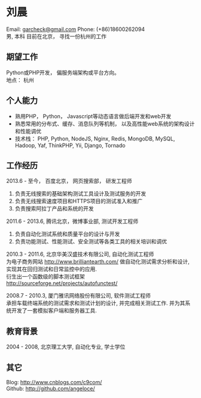 # 刘晨
Email: garcheck@gmail.com   Phone: (+86)18600262094    
男, 本科
目前在北京， 寻找一份杭州的工作

## 期望工作
Python或PHP开发， 偏服务端架构或平台方向。  
地点： 杭州  

## 个人能力
* 熟用PHP， Python， Javascript等动态语言做后端开发和web开发  
* 熟悉常用的分布式、缓存、消息队列等机制， 以及高性能web系统的架构设计和性能调优
* 技术栈： PHP, Python, NodeJS, Nginx, Redis, MongoDB, MySQL, Hadoop, Yaf, ThinkPHP, Yii, Django, Tornado

## 工作经历
2013.6 - 至今， 百度北京， 网页搜索部， 研发工程师
1. 负责无线搜索的基础架构测试工具设计及测试服务的开发  
2. 负责无线搜索速度项目和HTTPS项目的测试准入和推广  
3. 负责搜索阿拉丁产品和系统的开发  

2011.6 - 2013.6, 腾讯北京，微博事业部, 测试开发工程师  
1. 负责自动化测试系统和质量平台的设计与开发   
2. 负责功能测试、性能测试、安全测试等各类工具的相关培训和调优  

2010.3 - 2011.6, 北京华美汉盛技术有限公司, 自动化测试工程师  
为电子商务网站 http://www.brilliantearth.com/ 做自动化测试需求分析和设计, 实现其在回归测试和日常监控中的应用.    
衍生出一个函数级的脚本测试框架 http://sourceforge.net/projects/autofunctest/      

2008.7 - 2010.3, 厦门雅讯网络股份有限公司, 软件测试工程师  
承担车载终端系统的测试需求和测试计划的设计, 并完成相关测试工作. 并为其系统开发了一套模拟客户端和服务器工具.     


## 教育背景
2004 - 2008, 北京理工大学, 自动化专业, 学士学位

## 其它
Blog: http://www.cnblogs.com/c9com/  
Github: http://github.com/angeloce/  

